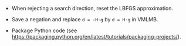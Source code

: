 - When rejecting a search direction, reset the LBFGS approximation.

- Save a negation and replace `d = -H⋅g` by `d = H⋅g` in VMLMB.

- Package Python code (see https://packaging.python.org/en/latest/tutorials/packaging-projects/).
